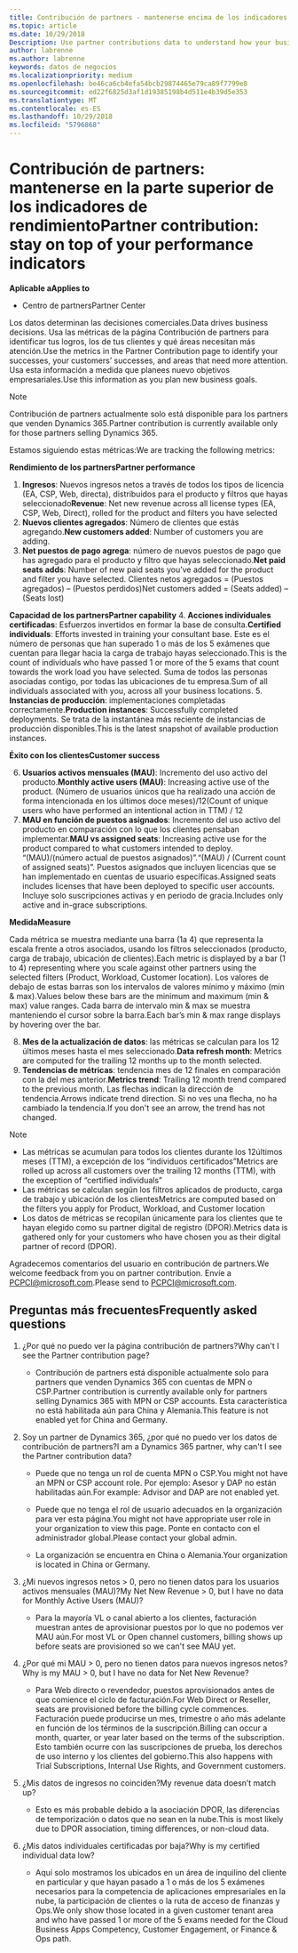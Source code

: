 ```yaml
---
title: Contribución de partners - mantenerse encima de los indicadores de rendimiento | El centro de partners
ms.topic: article
ms.date: 10/29/2018
Description: Use partner contributions data to understand how your business is growing and succeeding
author: labrenne
ms.author: labrenne
keywords: datos de negocios
ms.localizationpriority: medium
ms.openlocfilehash: be46ca6cb4efa54bcb29874465e79ca89f7799e8
ms.sourcegitcommit: ed22f6825d3af1d19385198b4d511e4b39d5e353
ms.translationtype: MT
ms.contentlocale: es-ES
ms.lasthandoff: 10/29/2018
ms.locfileid: "5796868"
---
```

# <a name="partner-contribution-stay-on-top-of-your-performance-indicators"></a><span data-ttu-id="fb118-103">Contribución de partners: mantenerse en la parte superior de los indicadores de rendimiento</span><span class="sxs-lookup"><span data-stu-id="fb118-103">Partner contribution: stay on top of your performance indicators</span></span>

**<span data-ttu-id="fb118-104">Aplicable a</span><span class="sxs-lookup"><span data-stu-id="fb118-104">Applies to</span></span>**
- <span data-ttu-id="fb118-105">Centro de partners</span><span class="sxs-lookup"><span data-stu-id="fb118-105">Partner Center</span></span>

<span data-ttu-id="fb118-106">Los datos determinan las decisiones comerciales.</span><span class="sxs-lookup"><span data-stu-id="fb118-106">Data drives business decisions.</span></span> <span data-ttu-id="fb118-107">Usa las métricas de la página Contribución de partners para identificar tus logros, los de tus clientes y qué áreas necesitan más atención.</span><span class="sxs-lookup"><span data-stu-id="fb118-107">Use the metrics in the Partner Contribution page to identify your successes, your customers’ successes, and areas that need more attention.</span></span> <span data-ttu-id="fb118-108">Usa esta información a medida que planees nuevo objetivos empresariales.</span><span class="sxs-lookup"><span data-stu-id="fb118-108">Use this information as you plan new business goals.</span></span>

>[!NOTE]
><span data-ttu-id="fb118-109">Contribución de partners actualmente solo está disponible para los partners que venden Dynamics 365.</span><span class="sxs-lookup"><span data-stu-id="fb118-109">Partner contribution is currently available only for those partners selling Dynamics 365.</span></span>

<span data-ttu-id="fb118-110">Estamos siguiendo estas métricas:</span><span class="sxs-lookup"><span data-stu-id="fb118-110">We are tracking the following metrics:</span></span>

**<span data-ttu-id="fb118-111">Rendimiento de los partners</span><span class="sxs-lookup"><span data-stu-id="fb118-111">Partner performance</span></span>**

1. <span data-ttu-id="fb118-112">**Ingresos**: Nuevos ingresos netos a través de todos los tipos de licencia (EA, CSP, Web, directa), distribuidos para el producto y filtros que hayas seleccionado</span><span class="sxs-lookup"><span data-stu-id="fb118-112">**Revenue**: Net new revenue across all license types (EA, CSP, Web, Direct), rolled for the product and filters you have selected</span></span>
2. <span data-ttu-id="fb118-113">**Nuevos clientes agregados**: Número de clientes que estás agregando.</span><span class="sxs-lookup"><span data-stu-id="fb118-113">**New customers added**: Number of customers you are adding.</span></span>
3. <span data-ttu-id="fb118-114">**Net puestos de pago agrega**: número de nuevos puestos de pago que has agregado para el producto y filtro que hayas seleccionado.</span><span class="sxs-lookup"><span data-stu-id="fb118-114">**Net paid seats adds**: Number of new paid seats you’ve added for the product and filter you have selected.</span></span>  <span data-ttu-id="fb118-115">Clientes netos agregados = (Puestos agregados) – (Puestos perdidos)</span><span class="sxs-lookup"><span data-stu-id="fb118-115">Net customers added = (Seats added) – (Seats lost)</span></span> 

**<span data-ttu-id="fb118-116">Capacidad de los partners</span><span class="sxs-lookup"><span data-stu-id="fb118-116">Partner capability</span></span>**
4. <span data-ttu-id="fb118-117">**Acciones individuales certificadas**: Esfuerzos invertidos en formar la base de consulta.</span><span class="sxs-lookup"><span data-stu-id="fb118-117">**Certified individuals**: Efforts invested in training your consultant base.</span></span> <span data-ttu-id="fb118-118">Este es el número de personas que han superado 1 o más de los 5 exámenes que cuentan para llegar hacia la carga de trabajo hayas seleccionado.</span><span class="sxs-lookup"><span data-stu-id="fb118-118">This is the count of individuals who have passed 1 or more of the 5 exams that count towards the work load you have selected.</span></span> <span data-ttu-id="fb118-119">Suma de todos las personas asociadas contigo, por todas las ubicaciones de tu empresa.</span><span class="sxs-lookup"><span data-stu-id="fb118-119">Sum of all individuals associated with you, across all your business locations.</span></span>
5. <span data-ttu-id="fb118-120">**Instancias de producción**: implementaciones completadas correctamente.</span><span class="sxs-lookup"><span data-stu-id="fb118-120">**Production instances**: Successfully completed deployments.</span></span> <span data-ttu-id="fb118-121">Se trata de la instantánea más reciente de instancias de producción disponibles.</span><span class="sxs-lookup"><span data-stu-id="fb118-121">This is the latest snapshot of available production instances.</span></span>

**<span data-ttu-id="fb118-122">Éxito con los clientes</span><span class="sxs-lookup"><span data-stu-id="fb118-122">Customer success</span></span>**

6.  <span data-ttu-id="fb118-123">**Usuarios activos mensuales (MAU)**: Incremento del uso activo del producto.</span><span class="sxs-lookup"><span data-stu-id="fb118-123">**Monthly active users (MAU)**: Increasing active use of the product.</span></span>
<span data-ttu-id="fb118-124">(Número de usuarios únicos que ha realizado una acción de forma intencionada en los últimos doce meses)/12</span><span class="sxs-lookup"><span data-stu-id="fb118-124">(Count of unique users who have performed an intentional action in TTM) / 12</span></span>
7. <span data-ttu-id="fb118-125">**MAU en función de puestos asignados**: Incremento del uso activo del producto en comparación con lo que los clientes pensaban implementar.</span><span class="sxs-lookup"><span data-stu-id="fb118-125">**MAU vs assigned seats**: Increasing active use for the product compared to what customers intended to deploy.</span></span> <span data-ttu-id="fb118-126">“(MAU)/(número actual de puestos asignados)”.</span><span class="sxs-lookup"><span data-stu-id="fb118-126">“(MAU) / (Current count of assigned seats)”.</span></span> <span data-ttu-id="fb118-127">Puestos asignados que incluyen licencias que se han implementado en cuentas de usuario específicas.</span><span class="sxs-lookup"><span data-stu-id="fb118-127">Assigned seats includes licenses that have been deployed to specific user accounts.</span></span>  <span data-ttu-id="fb118-128">Incluye solo suscripciones activas y en periodo de gracia.</span><span class="sxs-lookup"><span data-stu-id="fb118-128">Includes only active and in-grace subscriptions.</span></span> 


**<span data-ttu-id="fb118-129">Medida</span><span class="sxs-lookup"><span data-stu-id="fb118-129">Measure</span></span>**

<span data-ttu-id="fb118-130">Cada métrica se muestra mediante una barra (1a 4) que representa la escala frente a otros asociados, usando los filtros seleccionados (producto, carga de trabajo, ubicación de clientes).</span><span class="sxs-lookup"><span data-stu-id="fb118-130">Each metric is displayed by a bar (1 to 4) representing where you scale against other partners using the selected filters (Product, Workload, Customer location).</span></span> <span data-ttu-id="fb118-131">Los valores de debajo de estas barras son los intervalos de valores mínimo y máximo (min & max).</span><span class="sxs-lookup"><span data-stu-id="fb118-131">Values below these bars are the minimum and maximum (min & max) value ranges.</span></span> <span data-ttu-id="fb118-132">Cada barra de intervalo min & max se muestra manteniendo el cursor sobre la barra.</span><span class="sxs-lookup"><span data-stu-id="fb118-132">Each bar’s min & max range displays by hovering over the bar.</span></span>  

8. <span data-ttu-id="fb118-133">**Mes de la actualización de datos**: las métricas se calculan para los 12 últimos meses hasta el mes seleccionado.</span><span class="sxs-lookup"><span data-stu-id="fb118-133">**Data refresh month**: Metrics are computed for the trailing 12 months up to the month selected.</span></span>
9. <span data-ttu-id="fb118-134">**Tendencias de métricas**: tendencia mes de 12 finales en comparación con la del mes anterior.</span><span class="sxs-lookup"><span data-stu-id="fb118-134">**Metrics trend**: Trailing 12 month trend compared to the previous month.</span></span> <span data-ttu-id="fb118-135">Las flechas indican la dirección de tendencia.</span><span class="sxs-lookup"><span data-stu-id="fb118-135">Arrows indicate trend direction.</span></span> <span data-ttu-id="fb118-136">Si no ves una flecha, no ha cambiado la tendencia.</span><span class="sxs-lookup"><span data-stu-id="fb118-136">If you don't see an arrow, the trend has not changed.</span></span>

>[!NOTE] 
>- <span data-ttu-id="fb118-137">Las métricas se acumulan para todos los clientes durante los 12últimos meses (TTM), a excepción de los “individuos certificados”</span><span class="sxs-lookup"><span data-stu-id="fb118-137">Metrics are rolled up across all customers over the trailing 12 months (TTM), with the exception of “certified individuals”</span></span>        
>- <span data-ttu-id="fb118-138">Las métricas se calculan según los filtros aplicados de producto, carga de trabajo y ubicación de los clientes</span><span class="sxs-lookup"><span data-stu-id="fb118-138">Metrics are computed based on the filters you apply for Product, Workload, and Customer location</span></span>
>- <span data-ttu-id="fb118-139">Los datos de métricas se recopilan únicamente para los clientes que te hayan elegido como su partner digital de registro (DPOR).</span><span class="sxs-lookup"><span data-stu-id="fb118-139">Metrics data is gathered only for your customers who have chosen you as their digital partner of record (DPOR).</span></span> 

<span data-ttu-id="fb118-140">Agradecemos comentarios del usuario en contribución de partners.</span><span class="sxs-lookup"><span data-stu-id="fb118-140">We welcome feedback from you on partner contribution.</span></span> <span data-ttu-id="fb118-141">Envíe a PCPCI@microsoft.com.</span><span class="sxs-lookup"><span data-stu-id="fb118-141">Please send to PCPCI@microsoft.com.</span></span>  

## <a name="frequently-asked-questions"></a><span data-ttu-id="fb118-142">Preguntas más frecuentes</span><span class="sxs-lookup"><span data-stu-id="fb118-142">Frequently asked questions</span></span>

1. <span data-ttu-id="fb118-143">¿Por qué no puedo ver la página contribución de partners?</span><span class="sxs-lookup"><span data-stu-id="fb118-143">Why can't I see the Partner contribution page?</span></span>
    - <span data-ttu-id="fb118-144">Contribución de partners está disponible actualmente solo para partners que venden Dynamics 365 con cuentas de MPN o CSP.</span><span class="sxs-lookup"><span data-stu-id="fb118-144">Partner contribution is currently available only for partners selling Dynamics 365 with MPN or CSP accounts.</span></span> <span data-ttu-id="fb118-145">Esta característica no está habilitada aún para China y Alemania.</span><span class="sxs-lookup"><span data-stu-id="fb118-145">This feature is not enabled yet for China and Germany.</span></span>
2. <span data-ttu-id="fb118-146">Soy un partner de Dynamics 365, ¿por qué no puedo ver los datos de contribución de partners?</span><span class="sxs-lookup"><span data-stu-id="fb118-146">I am a Dynamics 365 partner, why can't I see the Partner contribution data?</span></span>
      - <span data-ttu-id="fb118-147">Puede que no tenga un rol de cuenta MPN o CSP.</span><span class="sxs-lookup"><span data-stu-id="fb118-147">You might not have an MPN or CSP account role.</span></span> <span data-ttu-id="fb118-148">Por ejemplo: Asesor y DAP no están habilitadas aún.</span><span class="sxs-lookup"><span data-stu-id="fb118-148">For example: Advisor and DAP are not enabled yet.</span></span>  
    - <span data-ttu-id="fb118-149">Puede que no tenga el rol de usuario adecuados en la organización para ver esta página.</span><span class="sxs-lookup"><span data-stu-id="fb118-149">You might not have appropriate user role in your organization to view this page.</span></span> <span data-ttu-id="fb118-150">Ponte en contacto con el administrador global.</span><span class="sxs-lookup"><span data-stu-id="fb118-150">Please contact your global admin.</span></span>

    - <span data-ttu-id="fb118-151">La organización se encuentra en China o Alemania.</span><span class="sxs-lookup"><span data-stu-id="fb118-151">Your organization is located in China or Germany.</span></span>

3. <span data-ttu-id="fb118-152">¿Mi nuevos ingresos netos > 0, pero no tienen datos para los usuarios activos mensuales (MAU)?</span><span class="sxs-lookup"><span data-stu-id="fb118-152">My Net New Revenue > 0, but I have no data for Monthly Active Users (MAU)?</span></span>
    - <span data-ttu-id="fb118-153">Para la mayoría VL o canal abierto a los clientes, facturación muestran antes de aprovisionar puestos por lo que no podemos ver MAU aún.</span><span class="sxs-lookup"><span data-stu-id="fb118-153">For most VL or Open channel customers, billing shows up before seats are provisioned so we can't see MAU yet.</span></span>

4.  <span data-ttu-id="fb118-154">¿Por qué mi MAU > 0, pero no tienen datos para nuevos ingresos netos?</span><span class="sxs-lookup"><span data-stu-id="fb118-154">Why is my MAU > 0, but I have no data for Net New Revenue?</span></span>
    - <span data-ttu-id="fb118-155">Para Web directo o revendedor, puestos aprovisionados antes de que comience el ciclo de facturación.</span><span class="sxs-lookup"><span data-stu-id="fb118-155">For Web Direct or Reseller, seats are provisioned before the billing cycle commences.</span></span> <span data-ttu-id="fb118-156">Facturación puede producirse un mes, trimestre o año más adelante en función de los términos de la suscripción.</span><span class="sxs-lookup"><span data-stu-id="fb118-156">Billing can occur a month, quarter, or year later based on the terms of the subscription.</span></span> <span data-ttu-id="fb118-157">Esto también ocurre con las suscripciones de prueba, los derechos de uso interno y los clientes del gobierno.</span><span class="sxs-lookup"><span data-stu-id="fb118-157">This also happens with Trial Subscriptions, Internal Use Rights, and Government customers.</span></span>
5.  <span data-ttu-id="fb118-158">¿Mis datos de ingresos no coinciden?</span><span class="sxs-lookup"><span data-stu-id="fb118-158">My revenue data doesn’t match up?</span></span>
    - <span data-ttu-id="fb118-159">Esto es más probable debido a la asociación DPOR, las diferencias de temporización o datos que no sean en la nube.</span><span class="sxs-lookup"><span data-stu-id="fb118-159">This is most likely due to DPOR association, timing differences, or non-cloud data.</span></span>
6.  <span data-ttu-id="fb118-160">¿Mis datos individuales certificadas por baja?</span><span class="sxs-lookup"><span data-stu-id="fb118-160">Why is my certified individual data low?</span></span>
    - <span data-ttu-id="fb118-161">Aquí solo mostramos los ubicados en un área de inquilino del cliente en particular y que hayan pasado a 1 o más de los 5 exámenes necesarios para la competencia de aplicaciones empresariales en la nube, la participación de clientes o la ruta de acceso de finanzas y Ops.</span><span class="sxs-lookup"><span data-stu-id="fb118-161">We only show those located in a given customer tenant area and who have passed 1 or more of the 5 exams needed for the Cloud Business Apps Competency, Customer Engagement, or Finance & Ops path.</span></span>   